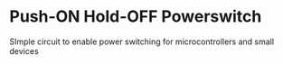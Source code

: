 # Push-ON Hold-OFF Powerswitch
 SImple circuit to enable power switching for microcontrollers and small devices
